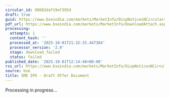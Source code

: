 ```yaml
---
circular_id: 98682daf19ef395d
draft: true
guid: https://www.bseindia.com/markets/MarketInfo/DispNoticesNCirculars.aspx?Noticeid={0547A85F-93CA-43E1-9735-B50686D0F4A3}&noticeno=20251001-40&dt=10/01/2025&icount=40&totcount=83&flag=0
pdf_url: https://www.bseindia.com/markets/MarketInfo/DownloadAttach.aspx?id=20251001-40&attachedId=
processing:
  attempts: 1
  content_hash: ''
  processed_at: '2025-10-01T21:32:33.447384'
  processor_version: '2.0'
  stage: download_failed
  status: failed
published_date: '2025-10-01T12:14:48+00:00'
rss_url: https://www.bseindia.com/markets/MarketInfo/DispNoticesNCirculars.aspx?Noticeid={0547A85F-93CA-43E1-9735-B50686D0F4A3}&noticeno=20251001-40&dt=10/01/2025&icount=40&totcount=83&flag=0
source: bse
title: SME IPO - Draft Offer Document
---
```


Processing in progress...